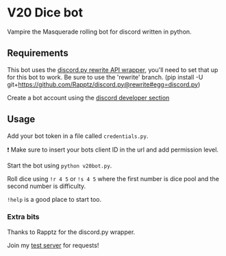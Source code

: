 # V20 Dice bot
Vampire the Masquerade rolling bot for discord written in python.

## Requirements
This bot uses the [discord.py rewrite API wrapper](https://github.com/Rapptz/discord.py), you'll need to set that up for this bot to work. Be sure to use the 'rewrite' branch. (pip install -U git+https://github.com/Rapptz/discord.py@rewrite#egg=discord.py)

Create a bot account using the [discord developer section](https://discordapp.com/developers/applications/me)


## Usage
Add your bot token in a file called `credentials.py`.

:exclamation: Make sure to insert your bots client ID in the url and add permission level.

Start the bot using `python v20bot.py`.

Roll dice using `!r 4 5` or `!s 4 5` where the first number is dice pool and the second number is difficulty.

`!help` is a good place to start too.

### Extra bits
Thanks to Rapptz for the discord.py wrapper.

Join my [test server](https://discord.gg/pDPSv6G) for requests! 

